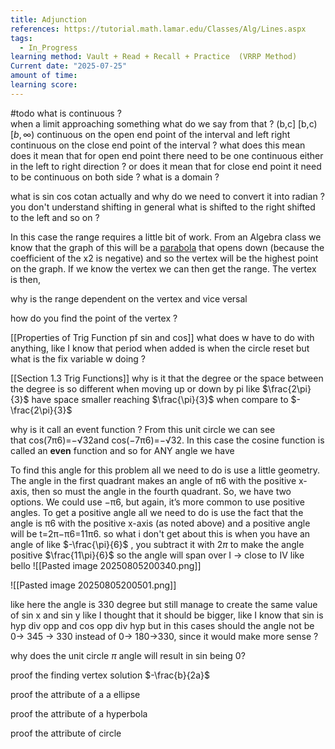 ```yaml
---
title: Adjunction
references: https://tutorial.math.lamar.edu/Classes/Alg/Lines.aspx
tags:
  - In_Progress
learning method: Vault + Read + Recall + Practice  (VRRP Method)
Current date: "2025-07-25"
amount of time: 
learning score:
---
```

#todo 
what is continuous ?  
when a limit approaching something what do we say from that ?
(b,c] 
[b,c)
$[b, \infty)$
continuous on the open end point of the interval and left right continuous on the close end point of the interval ? what does this mean does it mean that for open end point there need to be one continuous either in the left to right direction ? or does it mean that for close end point it need to be continuous on both side ?
what is a domain ? 

what is  sin cos cotan actually and why do we need to convert it into radian  ? 
you don't understand shifting in general what is shifted  to the right shifted to the left and so on ? 


In this case the range requires a little bit of work. From an Algebra class we know that the graph of this will be a [parabola](https://tutorial.math.lamar.edu/Classes/Alg/Parabolas.aspx) that opens down (because the coefficient of the x2 is negative) and so the vertex will be the highest point on the graph. If we know the vertex we can then get the range. The vertex is then,  

why is the range dependent on the vertex and vice versal 

how do you find the point of the vertex ? 

[[Properties of Trig Function pf sin and cos]] what does w have to do with anything, like I know that period when added is when the circle reset but what is the fix variable w doing ?  


[[Section 1.3  Trig Functions]]  why is it that the degree or the space between the degree is so different when moving up or down by pi like $\frac{2\pi}{3}$ have space smaller reaching $\frac{\pi}{3}$ when compare to $-\frac{2\pi}{3}$ 

why is it call an event function  ? 
From this unit circle we can see that cos(7π6)=−√32and cos(−7π6)=−√32. In this case the cosine function is called an **even** function and so for ANY angle we have 


To find this angle for this problem all we need to do is use a little geometry. The angle in the first quadrant makes an angle of π6 with the positive x-axis, then so must the angle in the fourth quadrant. So, we have two options. We could use −π6, but again, it’s more common to use positive angles. To get a positive angle all we need to do is use the fact that the angle is π6 with the positive x-axis (as noted above) and a positive angle will be t=2π−π6=11π6.
so what i don't get about this is when you have an angle of like $-\frac{\pi}{6}$ ,  you subtract it with $2\pi$ to make the angle positive $\frac{11\pi}{6}$ so the angle will span over I -> close to  IV like bello 
![[Pasted image 20250805200340.png]]


![[Pasted image 20250805200501.png]] 

like here the angle is 330 degree but still manage to create the same value of sin x and sin y like I thought that it should be bigger, like I know that sin is hyp div opp and cos opp div hyp but in this cases should the angle not be 0-> 345 -> 330  instead of 0-> 180->330, since it would make more sense ? 


why does the unit circle $\pi$ angle will result in sin being  0? 


proof the finding vertex solution $-\frac{b}{2a}$  



proof the attribute of a a ellipse  

proof the  attribute of a  hyperbola 

proof the attribute of circle 

